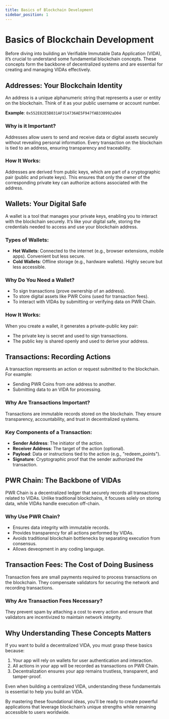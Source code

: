 ```yaml
---
title: Basics of Blockchain Development
sidebar_position: 1
---
```


# Basics of Blockchain Development

Before diving into building an Verifiable Immutable Data Application (VIDA), it’s crucial to understand some fundamental blockchain concepts. These concepts form the backbone of decentralized systems and are essential for creating and managing VIDAs effectively.

## Addresses: Your Blockchain Identity

An address is a unique alphanumeric string that represents a user or entity on the blockchain. Think of it as your public username or account number.

**Example**: `0x552E02E5B031AF314736AE5F947fAB338992aD04`


### Why is it Important?

Addresses allow users to send and receive data or digital assets securely without revealing personal information. Every transaction on the blockchain is tied to an address, ensuring transparency and traceability.

### How It Works:

Addresses are derived from public keys, which are part of a cryptographic pair (public and private keys). This ensures that only the owner of the corresponding private key can authorize actions associated with the address.

## Wallets: Your Digital Safe

A wallet is a tool that manages your private keys, enabling you to interact with the blockchain securely. It’s like your digital safe, storing the credentials needed to access and use your blockchain address.

### Types of Wallets:

- **Hot Wallets**: Connected to the internet (e.g., browser extensions, mobile apps). Convenient but less secure.
- **Cold Wallets**: Offline storage (e.g., hardware wallets). Highly secure but less accessible.

### Why Do You Need a Wallet?

- To sign transactions (prove ownership of an address).
- To store digital assets like PWR Coins (used for transaction fees).
- To interact with VIDAs by submitting or verifying data on PWR Chain.

### How It Works:

When you create a wallet, it generates a private-public key pair:

- The private key is secret and used to sign transactions.
- The public key is shared openly and used to derive your address.

## Transactions: Recording Actions

A transaction represents an action or request submitted to the blockchain. For example:

- Sending PWR Coins from one address to another.
- Submitting data to an VIDA for processing.

### Why Are Transactions Important?

Transactions are immutable records stored on the blockchain. They ensure transparency, accountability, and trust in decentralized systems.

### Key Components of a Transaction:

- **Sender Address**: The initiator of the action.
- **Receiver Address**: The target of the action (optional).
- **Payload**: Data or instructions tied to the action (e.g., "redeem_points").
- **Signature**: Cryptographic proof that the sender authorized the transaction.

## PWR Chain: The Backbone of VIDAs

PWR Chain is a decentralized ledger that securely records all transactions related to VIDAs. Unlike traditional blockchains, it focuses solely on storing data, while VIDAs handle execution off-chain.

### Why Use PWR Chain?

- Ensures data integrity with immutable records.
- Provides transparency for all actions performed by VIDAs.
- Avoids traditional blockchain bottlenecks by separating execution from consensus.
- Allows deveopment in any coding language.

## Transaction Fees: The Cost of Doing Business

Transaction fees are small payments required to process transactions on the blockchain. They compensate validators for securing the network and recording transactions.

### Why Are Transaction Fees Necessary?

They prevent spam by attaching a cost to every action and ensure that validators are incentivized to maintain network integrity.


## Why Understanding These Concepts Matters

If you want to build a decentralized VIDA, you must grasp these basics because:

1. Your app will rely on wallets for user authentication and interaction.
2. All actions in your app will be recorded as transactions on PWR Chain.
3. Decentralization ensures your app remains trustless, transparent, and tamper-proof.

Even when building a centralized VIDA, understanding these fundamentals is essential to help you build an VIDA.

By mastering these foundational ideas, you’ll be ready to create powerful applications that leverage blockchain’s unique strengths while remaining accessible to users worldwide.
